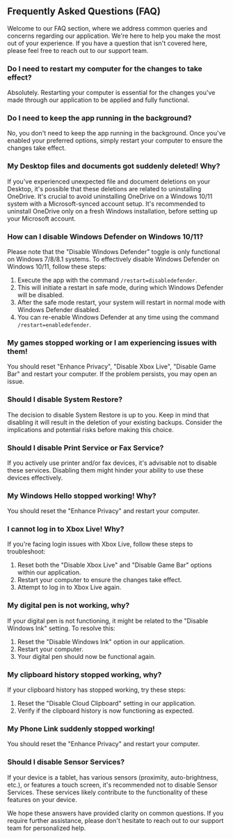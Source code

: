 ## **Frequently Asked Questions (FAQ)**

Welcome to our FAQ section, where we address common queries and concerns regarding our application. We're here to help you make the most out of your experience. If you have a question that isn't covered here, please feel free to reach out to our support team.

### **Do I need to restart my computer for the changes to take effect?**
Absolutely. Restarting your computer is essential for the changes you've made through our application to be applied and fully functional.

### **Do I need to keep the app running in the background?**
No, you don't need to keep the app running in the background. Once you've enabled your preferred options, simply restart your computer to ensure the changes take effect.

### **My Desktop files and documents got suddenly deleted! Why?**
If you've experienced unexpected file and document deletions on your Desktop, it's possible that these deletions are related to uninstalling OneDrive. It's crucial to avoid uninstalling OneDrive on a Windows 10/11 system with a Microsoft-synced account setup. It's recommended to uninstall OneDrive only on a fresh Windows installation, before setting up your Microsoft account.

### **How can I disable Windows Defender on Windows 10/11?**
Please note that the "Disable Windows Defender" toggle is only functional on Windows 7/8/8.1 systems. To effectively disable Windows Defender on Windows 10/11, follow these steps:

1. Execute the app with the command `/restart=disabledefender`.
2. This will initiate a restart in safe mode, during which Windows Defender will be disabled.
3. After the safe mode restart, your system will restart in normal mode with Windows Defender disabled.
4. You can re-enable Windows Defender at any time using the command `/restart=enabledefender`.

### **My games stopped working or I am experiencing issues with them!**
You should reset "Enhance Privacy", "Disable Xbox Live", "Disable Game Bar" and restart your computer.
If the problem persists, you may open an issue.

### **Should I disable System Restore?**
The decision to disable System Restore is up to you. Keep in mind that disabling it will result in the deletion of your existing backups. Consider the implications and potential risks before making this choice.

### **Should I disable Print Service or Fax Service?**
If you actively use printer and/or fax devices, it's advisable not to disable these services. Disabling them might hinder your ability to use these devices effectively.

### **My Windows Hello stopped working! Why?**
You should reset the "Enhance Privacy" and restart your computer.

### **I cannot log in to Xbox Live! Why?**
If you're facing login issues with Xbox Live, follow these steps to troubleshoot:

1. Reset both the "Disable Xbox Live" and "Disable Game Bar" options within our application.
2. Restart your computer to ensure the changes take effect.
3. Attempt to log in to Xbox Live again.

### **My digital pen is not working, why?**
If your digital pen is not functioning, it might be related to the "Disable Windows Ink" setting. To resolve this:

1. Reset the "Disable Windows Ink" option in our application.
2. Restart your computer.
3. Your digital pen should now be functional again.

### **My clipboard history stopped working, why?**
If your clipboard history has stopped working, try these steps:

1. Reset the "Disable Cloud Clipboard" setting in our application.
2. Verify if the clipboard history is now functioning as expected.

### **My Phone Link suddenly stopped working!**
You should reset the "Enhance Privacy" and restart your computer.

### **Should I disable Sensor Services?**
If your device is a tablet, has various sensors (proximity, auto-brightness, etc.), or features a touch screen, it's recommended not to disable Sensor Services. These services likely contribute to the functionality of these features on your device.

We hope these answers have provided clarity on common questions. If you require further assistance, please don't hesitate to reach out to our support team for personalized help.
